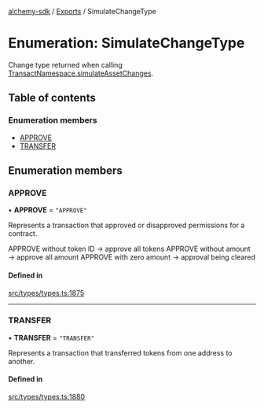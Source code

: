 [alchemy-sdk](../README.md) / [Exports](../modules.md) / SimulateChangeType

# Enumeration: SimulateChangeType

Change type returned when calling [TransactNamespace.simulateAssetChanges](../classes/TransactNamespace.md#simulateassetchanges).

## Table of contents

### Enumeration members

- [APPROVE](SimulateChangeType.md#approve)
- [TRANSFER](SimulateChangeType.md#transfer)

## Enumeration members

### APPROVE

• **APPROVE** = `"APPROVE"`

Represents a transaction that approved or disapproved permissions for a
contract.

APPROVE without token ID → approve all tokens
APPROVE without amount → approve all amount
APPROVE with zero amount → approval being cleared

#### Defined in

[src/types/types.ts:1875](https://github.com/alchemyplatform/alchemy-sdk-js/blob/85196e8/src/types/types.ts#L1875)

___

### TRANSFER

• **TRANSFER** = `"TRANSFER"`

Represents a transaction that transferred tokens from one address to another.

#### Defined in

[src/types/types.ts:1880](https://github.com/alchemyplatform/alchemy-sdk-js/blob/85196e8/src/types/types.ts#L1880)
